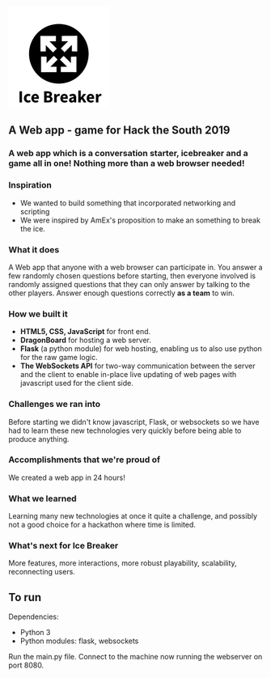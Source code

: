 ![alt text](https://github.com/OllieRees/Icebreaker-LED-Game/blob/master/templates/Ice.png)

## A Web app - game for Hack the South 2019

### A web app which is a conversation starter, icebreaker and a game all in one! Nothing more than a web browser needed!

### Inspiration
- We wanted to build something that incorporated networking and scripting
- We were inspired by AmEx's proposition to make an something to break the ice.

### What it does
A Web app that anyone with a web browser can participate in. You answer a few randomly chosen questions before starting, 
then everyone involved is randomly assigned questions that they can only answer by talking to the other players. 
Answer enough questions correctly **as a team** to win.

### How we built it
- **HTML5, CSS, JavaScript** for front end.
- **DragonBoard** for hosting a web server.
- **Flask** (a python module) for web hosting, enabling us to also use python for the raw game logic.
- **The WebSockets API** for two-way communication between the server and the client to enable in-place live updating of 
web pages with javascript used for the client side.

### Challenges we ran into
Before starting we didn't know javascript, Flask, or websockets so we have had to learn these new technologies very 
quickly before being able to produce anything.

### Accomplishments that we're proud of
We created a web app in 24 hours!

### What we learned
Learning many new technologies at once it quite a challenge, and possibly not a good choice for a 
hackathon where time is limited. 

### What's next for Ice Breaker
More features, more interactions, more robust playability, scalability, reconnecting users.

## To run
Dependencies:
- Python 3
- Python modules: flask, websockets

Run the main.py file. Connect to the machine now running the webserver on port 8080.
